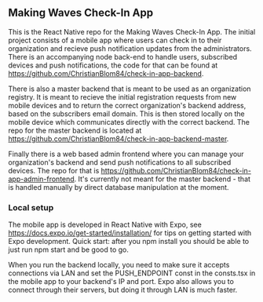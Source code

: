 ## Making Waves Check-In App
This is the React Native repo for the Making Waves Check-In App. The initial project consists of a mobile app 
where users can check in to their organization and recieve push notification updates from the administrators. There is an 
accompanying node back-end to handle users, subscribed devices and push notifications, the code for that can be found at
https://github.com/ChristianBlom84/check-in-app-backend.

There is also a master backend that is meant to be used as an organization registry. It is meant to recieve the initial 
registration requests from new mobile devices and to return the correct organization's backend address, based on the subscribers 
email domain. This is then stored locally on the mobile device which communicates directly with the correct backend. The repo
for the master backend is located at https://github.com/ChristianBlom84/check-in-app-backend-master.

Finally there is a web based admin frontend where you can manage your organization's backend and send push notifications to all
subscribed devices. The repo for that is https://github.com/ChristianBlom84/check-in-app-admin-frontend. It's currently not meant
for the master backend - that is handled manually by direct database manipulation at the moment.

### Local setup
The mobile app is developed in React Native with Expo, see https://docs.expo.io/get-started/installation/ for tips on getting started
with Expo development. Quick start: after you npm install you should be able to just run npm start and be good to go.

When you run the backend locally, you need to make sure it accepts connections via LAN and set the PUSH_ENDPOINT const in the consts.tsx 
in the mobile app to your backend's IP and port. Expo also allows you to connect through their servers, but doing it through LAN is much
faster.
